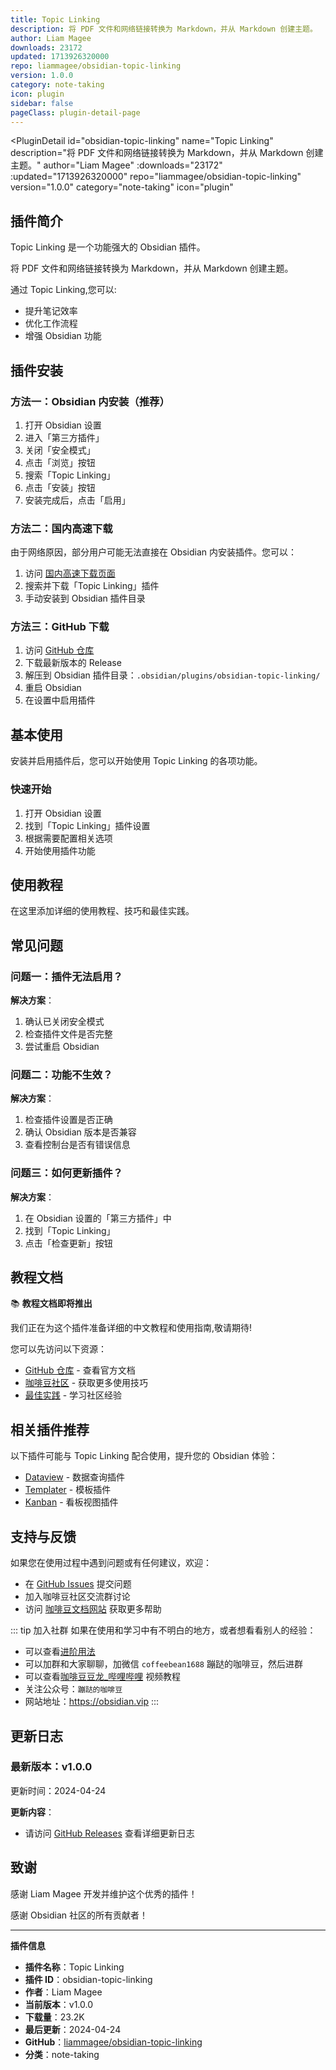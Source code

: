 ```yaml
---
title: Topic Linking
description: 将 PDF 文件和网络链接转换为 Markdown，并从 Markdown 创建主题。
author: Liam Magee
downloads: 23172
updated: 1713926320000
repo: liammagee/obsidian-topic-linking
version: 1.0.0
category: note-taking
icon: plugin
sidebar: false
pageClass: plugin-detail-page
---
```


<PluginDetail
  id="obsidian-topic-linking"
  name="Topic Linking"
  description="将 PDF 文件和网络链接转换为 Markdown，并从 Markdown 创建主题。"
  author="Liam Magee"
  :downloads="23172"
  :updated="1713926320000"
  repo="liammagee/obsidian-topic-linking"
  version="1.0.0"
  category="note-taking"
  icon="plugin"
>

<!-- AUTO_GENERATED_START -->
## 插件简介

Topic Linking 是一个功能强大的 Obsidian 插件。

将 PDF 文件和网络链接转换为 Markdown，并从 Markdown 创建主题。

通过 Topic Linking,您可以:

- 提升笔记效率
- 优化工作流程
- 增强 Obsidian 功能

<!-- AUTO_GENERATED_END -->

<!-- AUTO_GENERATED_START -->
## 插件安装

### 方法一：Obsidian 内安装（推荐）

1. 打开 Obsidian 设置
2. 进入「第三方插件」
3. 关闭「安全模式」
4. 点击「浏览」按钮
5. 搜索「Topic Linking」
6. 点击「安装」按钮
7. 安装完成后，点击「启用」

### 方法二：国内高速下载

由于网络原因，部分用户可能无法直接在 Obsidian 内安装插件。您可以：

1. 访问 [国内高速下载页面](/zh/documentation/obsidian-plugins-download.html)
2. 搜索并下载「Topic Linking」插件
3. 手动安装到 Obsidian 插件目录

### 方法三：GitHub 下载

1. 访问 [GitHub 仓库](https://github.com/liammagee/obsidian-topic-linking)
2. 下载最新版本的 Release
3. 解压到 Obsidian 插件目录：`.obsidian/plugins/obsidian-topic-linking/`
4. 重启 Obsidian
5. 在设置中启用插件

## 基本使用

安装并启用插件后，您可以开始使用 Topic Linking 的各项功能。

### 快速开始

1. 打开 Obsidian 设置
2. 找到「Topic Linking」插件设置
3. 根据需要配置相关选项
4. 开始使用插件功能

<!-- AUTO_GENERATED_END -->

<!-- CUSTOM_CONTENT_START:tutorial -->
## 使用教程

在这里添加详细的使用教程、技巧和最佳实践。

<!-- CUSTOM_CONTENT_END:tutorial -->

<!-- SHARED_CONTENT_START -->
## 常见问题

### 问题一：插件无法启用？

**解决方案**：
1. 确认已关闭安全模式
2. 检查插件文件是否完整
3. 尝试重启 Obsidian

### 问题二：功能不生效？

**解决方案**：
1. 检查插件设置是否正确
2. 确认 Obsidian 版本是否兼容
3. 查看控制台是否有错误信息

### 问题三：如何更新插件？

**解决方案**：
1. 在 Obsidian 设置的「第三方插件」中
2. 找到「Topic Linking」
3. 点击「检查更新」按钮

## 教程文档

📚 **教程文档即将推出**

我们正在为这个插件准备详细的中文教程和使用指南,敬请期待!

您可以先访问以下资源：
- [GitHub 仓库](https://github.com/liammagee/obsidian-topic-linking) - 查看官方文档
- [咖啡豆社区](/zh/bases/) - 获取更多使用技巧
- [最佳实践](/zh/best-practices/) - 学习社区经验

## 相关插件推荐

以下插件可能与 Topic Linking 配合使用，提升您的 Obsidian 体验：

- [Dataview](/zh/plugins/dataview.html) - 数据查询插件
- [Templater](/zh/plugins/templater-obsidian.html) - 模板插件
- [Kanban](/zh/plugins/obsidian-kanban.html) - 看板视图插件

## 支持与反馈

如果您在使用过程中遇到问题或有任何建议，欢迎：

- 在 [GitHub Issues](https://github.com/liammagee/obsidian-topic-linking/issues) 提交问题
- 加入咖啡豆社区交流群讨论
- 访问 [咖啡豆文档网站](https://obsidian.vip) 获取更多帮助

::: tip 加入社群
如果在使用和学习中有不明白的地方，或者想看看别人的经验：
- 可以查看[进阶用法](/zh/advanced)
- 可以加群和大家聊聊，加微信 `coffeebean1688` 蹦跶的咖啡豆，然后进群
- 可以查看[咖啡豆豆龙_哔哩哔哩](https://space.bilibili.com/618777356) 视频教程
- 关注公众号：`蹦跶的咖啡豆`
- 网站地址：https://obsidian.vip
:::
<!-- SHARED_CONTENT_END -->

<!-- AUTO_GENERATED_START -->
## 更新日志

### 最新版本：v1.0.0

更新时间：2024-04-24

**更新内容**：
- 请访问 [GitHub Releases](https://github.com/liammagee/obsidian-topic-linking/releases) 查看详细更新日志

## 致谢

感谢 Liam Magee 开发并维护这个优秀的插件！

感谢 Obsidian 社区的所有贡献者！

---

**插件信息**
- **插件名称**：Topic Linking
- **插件 ID**：obsidian-topic-linking
- **作者**：Liam Magee
- **当前版本**：v1.0.0
- **下载量**：23.2K
- **最后更新**：2024-04-24
- **GitHub**：[liammagee/obsidian-topic-linking](https://github.com/liammagee/obsidian-topic-linking)
- **分类**：note-taking
<!-- AUTO_GENERATED_END -->

</PluginDetail>

